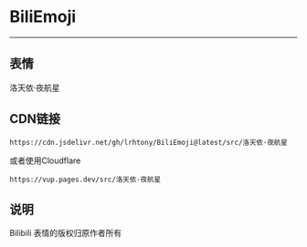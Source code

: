 # BiliEmoji
---
## 表情
洛天依·夜航星
## CDN链接
```
https://cdn.jsdelivr.net/gh/lrhtony/BiliEmoji@latest/src/洛天依·夜航星
```
或者使用Cloudflare
```
https://vup.pages.dev/src/洛天依·夜航星
```
## 说明
Bilibili 表情的版权归原作者所有
